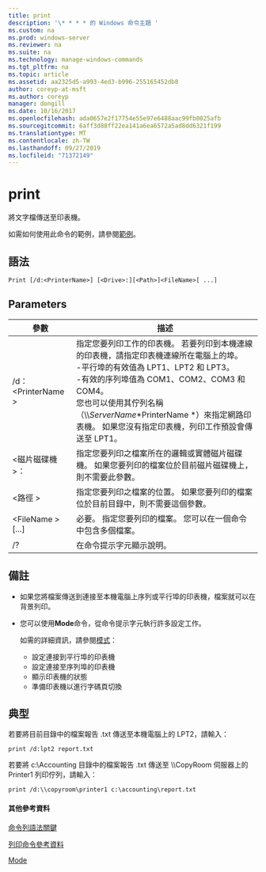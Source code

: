 ```yaml
---
title: print
description: '\* * * * 的 Windows 命令主題 '
ms.custom: na
ms.prod: windows-server
ms.reviewer: na
ms.suite: na
ms.technology: manage-windows-commands
ms.tgt_pltfrm: na
ms.topic: article
ms.assetid: aa2325d5-a993-4ed3-b996-255165452db8
author: coreyp-at-msft
ms.author: coreyp
manager: dongill
ms.date: 10/16/2017
ms.openlocfilehash: ada0657e2f17754e55e97e6488aac99fb0025afb
ms.sourcegitcommit: 6aff3d88ff22ea141a6ea6572a5ad8dd6321f199
ms.translationtype: MT
ms.contentlocale: zh-TW
ms.lasthandoff: 09/27/2019
ms.locfileid: "71372149"
---
```

# <a name="print"></a>print



將文字檔傳送至印表機。

如需如何使用此命令的範例，請參閱[範例](#BKMK_examples)。

## <a name="syntax"></a>語法

```
Print [/d:<PrinterName>] [<Drive>:][<Path>]<FileName>[ ...]
```

## <a name="parameters"></a>Parameters

|參數|描述|
|---------|-----------|
|/d：\<PrinterName >|指定您要列印工作的印表機。 若要列印到本機連線的印表機，請指定印表機連線所在電腦上的埠。</br>-平行埠的有效值為 LPT1、LPT2 和 LPT3。</br>-有效的序列埠值為 COM1、COM2、COM3 和 COM4。</br>您也可以使用其佇列名稱（\\\\*ServerName*\*PrinterName *）來指定網路印表機。 如果您沒有指定印表機，列印工作預設會傳送至 LPT1。|
|\<磁片磁碟機 >：|指定您要列印之檔案所在的邏輯或實體磁片磁碟機。 如果您要列印的檔案位於目前磁片磁碟機上，則不需要此參數。|
|\<路徑 >|指定您要列印之檔案的位置。 如果您要列印的檔案位於目前目錄中，則不需要這個參數。|
|\<FileName > [...]|必要。 指定您要列印的檔案。 您可以在一個命令中包含多個檔案。|
|/?|在命令提示字元顯示說明。|

## <a name="remarks"></a>備註

-   如果您將檔案傳送到連接至本機電腦上序列或平行埠的印表機，檔案就可以在背景列印。
-   您可以使用**Mode**命令，從命令提示字元執行許多設定工作。

    如需的詳細資訊，請參閱[模式](mode.md)：  
    -   設定連接到平行埠的印表機
    -   設定連接至序列埠的印表機
    -   顯示印表機的狀態
    -   準備印表機以進行字碼頁切換

## <a name="BKMK_examples"></a>典型

若要將目前目錄中的檔案報告 .txt 傳送至本機電腦上的 LPT2，請輸入：
```
print /d:lpt2 report.txt
```
若要將 c:\Accounting 目錄中的檔案報告 .txt 傳送至 \\\\CopyRoom 伺服器上的 Printer1 列印佇列，請輸入：
```
print /d:\\copyroom\printer1 c:\accounting\report.txt 
```

#### <a name="additional-references"></a>其他參考資料

[命令列語法關鍵](command-line-syntax-key.md)

[列印命令參考資料](print-command-reference.md)

[Mode](mode.md)